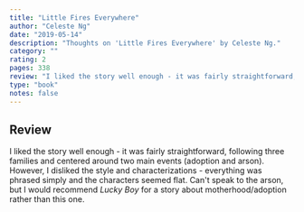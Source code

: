 ```yaml
---
title: "Little Fires Everywhere"
author: "Celeste Ng"
date: "2019-05-14"
description: "Thoughts on 'Little Fires Everywhere' by Celeste Ng."
category: ""
rating: 2
pages: 338
review: "I liked the story well enough - it was fairly straightforward, following three families and centered around two main events (adoption and arson). However, I disliked the style and characterizations - everything was phrased simply and the characters seemed flat. Can't speak to the arson, but I would recommend <i>Lucky Boy</i> for a story about motherhood/adoption rather than this one."
type: "book"
notes: false
---
```


## Review

I liked the story well enough - it was fairly straightforward, following three families and centered around two main events (adoption and arson). However, I disliked the style and characterizations - everything was phrased simply and the characters seemed flat. Can't speak to the arson, but I would recommend _Lucky Boy_ for a story about motherhood/adoption rather than this one.
